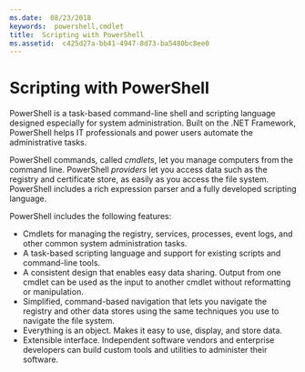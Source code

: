 ```yaml
---
ms.date:  08/23/2018
keywords:  powershell,cmdlet
title:  Scripting with PowerShell
ms.assetid:  c425d27a-bb41-4947-8d73-ba5480bc8ee0
---
```


# Scripting with PowerShell

PowerShell is a task-based command-line shell and scripting language designed especially for system administration. Built on the .NET Framework, PowerShell helps IT professionals and power users automate the administrative tasks.

PowerShell commands, called *cmdlets*, let you manage computers from the command line. PowerShell *providers* let you access data such as the registry and certificate store, as easily as you access the file system. PowerShell includes a rich expression parser and a fully developed scripting language.

PowerShell includes the following features:

- Cmdlets for managing the registry, services, processes, event logs, and other common system administration tasks.
- A task-based scripting language and support for existing scripts and command-line tools.
- A consistent design that enables easy data sharing. Output from one cmdlet can be used as the input to another cmdlet without reformatting or manipulation.
- Simplified, command-based navigation that lets you navigate the registry and other data stores using the same techniques you use to navigate the file system.
- Everything is an object. Makes it easy to use, display, and store data.
- Extensible interface. Independent software vendors and enterprise developers can build custom tools and utilities to administer their software.
